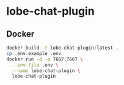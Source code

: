 # lobe-chat-plugin

## Docker
```bash
docker build -t lobe-chat-plugin:latest .
cp .env.example .env
docker run -d -p 7667:7667 \
  --env-file .env \
  --name lobe-chat-plugin \
  lobe-chat-plugin
```
